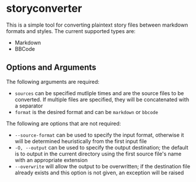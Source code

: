 # storyconverter

This is a simple tool for converting plaintext story files between markdown formats and styles. The current supported types are:

  - Markdown
  - BBCode

## Options and Arguments

The following arguments are required:

  - `sources` can be specified mutliple times and are the source files to be converted. If multiple files are specified, they will be concatenated with a separator
  - `format` is the desired format and can be `markdown` or `bbcode`

The following are options that are not required:

  - `--source-format` can be used to specify the input format, otherwise it will be determined heuristically from the first input file
  - `-O, --output` can be used to specify the output destination; the default is to output in the current directory using the first source file's name with an appropriate extension
  - `--overwrite` will allow the output to be overwritten; if the destination file already exists and this option is not given, an exception will be raised
